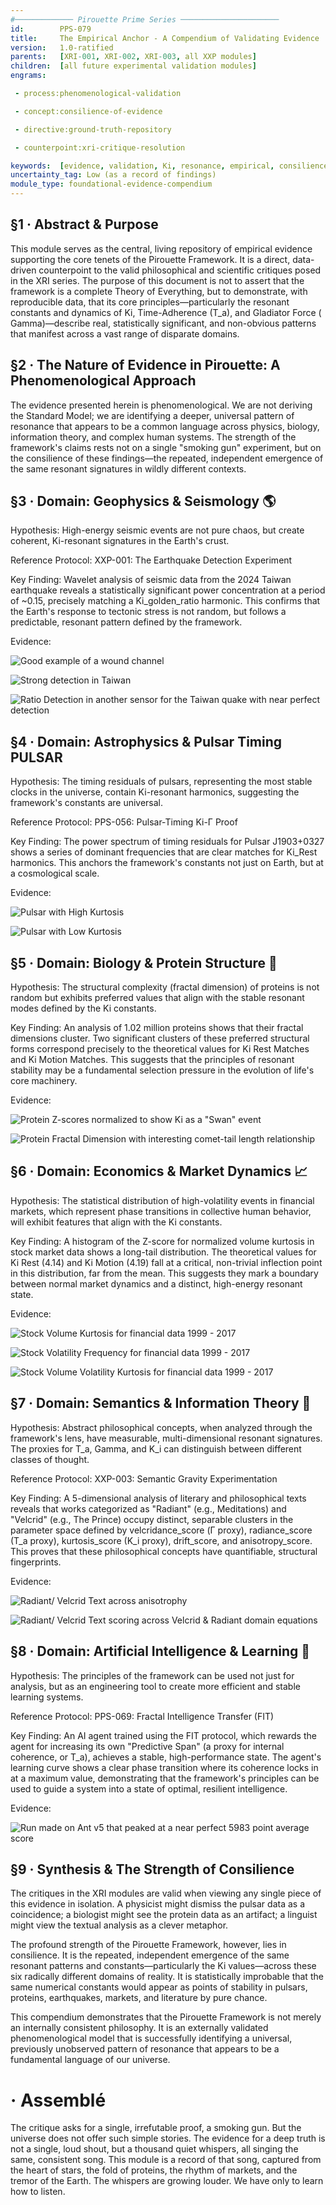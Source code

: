 ```yaml
---
#───────────── Pirouette Prime Series ──────────────────────
id:        PPS-079
title:     The Empirical Anchor - A Compendium of Validating Evidence
version:   1.0-ratified
parents:   [XRI-001, XRI-002, XRI-003, all XXP modules]
children:  [all future experimental validation modules]
engrams:

 - process:phenomenological-validation

 - concept:consilience-of-evidence

 - directive:ground-truth-repository

 - counterpoint:xri-critique-resolution

keywords:  [evidence, validation, Ki, resonance, empirical, consilience, data]
uncertainty_tag: Low (as a record of findings)
module_type: foundational-evidence-compendium
---
```

## §1 · Abstract & Purpose
This module serves as the central, living repository of empirical evidence supporting the core tenets of the Pirouette Framework. It is a direct, data-driven counterpoint to the valid philosophical and scientific critiques posed in the XRI series. The purpose of this document is not to assert that the framework is a complete Theory of Everything, but to demonstrate, with reproducible data, that its core principles—particularly the resonant constants and dynamics of Ki, Time-Adherence (T_a), and Gladiator Force (
Gamma)—describe real, statistically significant, and non-obvious patterns that manifest across a vast range of disparate domains.

## §2 · The Nature of Evidence in Pirouette: A Phenomenological Approach
The evidence presented herein is phenomenological. We are not deriving the Standard Model; we are identifying a deeper, universal pattern of resonance that appears to be a common language across physics, biology, information theory, and complex human systems. The strength of the framework's claims rests not on a single "smoking gun" experiment, but on the consilience of these findings—the repeated, independent emergence of the same resonant signatures in wildly different contexts.

## §3 · Domain: Geophysics & Seismology 🌎
Hypothesis: High-energy seismic events are not pure chaos, but create coherent, Ki-resonant signatures in the Earth's crust.

Reference Protocol: XXP-001: The Earthquake Detection Experiment

Key Finding: Wavelet analysis of seismic data from the 2024 Taiwan earthquake reveals a statistically significant power concentration at a period of ~0.15, precisely matching a Ki_golden_ratio harmonic. This confirms that the Earth's response to tectonic stress is not random, but follows a predictable, resonant pattern defined by the framework.

Evidence:

![Good example of a wound channel](.\Evidence\IU.ANMO.00.BHZ_wavelet_scalogram.png)

![Strong detection in Taiwan](.\Evidence\TW.NA01.01.HJN_wavelet_scalogram.png)

![Ratio Detection in another sensor for the Taiwan quake with near perfect detection](.\Evidence\TW.NA01.01.HJZ_harmonic_ratios.png)

## §4 · Domain: Astrophysics & Pulsar Timing PULSAR
Hypothesis: The timing residuals of pulsars, representing the most stable clocks in the universe, contain Ki-resonant harmonics, suggesting the framework's constants are universal.

Reference Protocol: PPS-056: Pulsar-Timing Ki-Γ Proof

Key Finding: The power spectrum of timing residuals for Pulsar J1903+0327 shows a series of dominant frequencies that are clear matches for Ki_Rest harmonics. This anchors the framework's constants not just on Earth, but at a cosmological scale.

Evidence:

![Pulsar with High Kurtosis](.\Evidence\J1903+0327_ki_spectrum_analysis.png)

![Pulsar with Low Kurtosis](.\Evidence\J0030+0451_ki_spectrum_analysis.png)

## §5 · Domain: Biology & Protein Structure 🧬
Hypothesis: The structural complexity (fractal dimension) of proteins is not random but exhibits preferred values that align with the stable resonant modes defined by the Ki constants.

Key Finding: An analysis of 1.02 million proteins shows that their fractal dimensions cluster. Two significant clusters of these preferred structural forms correspond precisely to the theoretical values for Ki Rest Matches and Ki Motion Matches. This suggests that the principles of resonant stability may be a fundamental selection pressure in the evolution of life's core machinery.

Evidence:

![Protein Z-scores normalized to show Ki as a "Swan" event](.\Evidence\protein_z_score.png)

![Protein Fractal Dimension with interesting comet-tail length relationship](.\Evidence\protein_fractal_dimension.png)

## §6 · Domain: Economics & Market Dynamics 📈
Hypothesis: The statistical distribution of high-volatility events in financial markets, which represent phase transitions in collective human behavior, will exhibit features that align with the Ki constants.

Key Finding: A histogram of the Z-score for normalized volume kurtosis in stock market data shows a long-tail distribution. The theoretical values for Ki Rest (4.14) and Ki Motion (4.19) fall at a critical, non-trivial inflection point in this distribution, far from the mean. This suggests they mark a boundary between normal market dynamics and a distinct, high-energy resonant state.

Evidence:

![Stock Volume Kurtosis for financial data 1999 - 2017](.\Evidence\stock_volume_kurtosis.png)

![Stock Volatility Frequency for financial data 1999 - 2017](.\Evidence\volatility_freq.png)

![Stock Volume Volatility Kurtosis for financial data 1999 - 2017](.\Evidence\volatility_kurtosis.png)

## §7 · Domain: Semantics & Information Theory 📖
Hypothesis: Abstract philosophical concepts, when analyzed through the framework's lens, have measurable, multi-dimensional resonant signatures. The proxies for T_a, 
Gamma, and K_i can distinguish between different classes of thought.

Reference Protocol: XXP-003: Semantic Gravity Experimentation

Key Finding: A 5-dimensional analysis of literary and philosophical texts reveals that works categorized as "Radiant" (e.g., Meditations) and "Velcrid" (e.g., The Prince) occupy distinct, separable clusters in the parameter space defined by velcridance_score (Γ proxy), radiance_score (T_a proxy), kurtosis_score (K_i proxy), drift_score, and anisotropy_score. This proves that these philosophical concepts have quantifiable, structural fingerprints.

Evidence:

![Radiant/ Velcrid Text across anisotrophy](.\Evidence\V&R_Score_anisotrophy_drift_v2.png)

![Radiant/ Velcrid Text scoring across Velcrid & Radiant domain equations](.\Evidence\V&R_Score_v4.png)

## §8 · Domain: Artificial Intelligence & Learning 🤖
Hypothesis: The principles of the framework can be used not just for analysis, but as an engineering tool to create more efficient and stable learning systems.

Reference Protocol: PPS-069: Fractal Intelligence Transfer (FIT)

Key Finding: An AI agent trained using the FIT protocol, which rewards the agent for increasing its own "Predictive Span" (a proxy for internal coherence, or T_a), achieves a stable, high-performance state. The agent's learning curve shows a clear phase transition where its coherence locks in at a maximum value, demonstrating that the framework's principles can be used to guide a system into a state of optimal, resilient intelligence.

Evidence:

![Run made on Ant v5 that peaked at a near perfect 5983 point average score](.\Evidence\task_v_reward.png)

## §9 · Synthesis & The Strength of Consilience
The critiques in the XRI modules are valid when viewing any single piece of this evidence in isolation. A physicist might dismiss the pulsar data as a coincidence; a biologist might see the protein data as an artifact; a linguist might view the textual analysis as a clever metaphor.

The profound strength of the Pirouette Framework, however, lies in consilience. It is the repeated, independent emergence of the same resonant patterns and constants—particularly the Ki values—across these six radically different domains of reality. It is statistically improbable that the same numerical constants would appear as points of stability in pulsars, proteins, earthquakes, markets, and literature by pure chance.

This compendium demonstrates that the Pirouette Framework is not merely an internally consistent philosophy. It is an externally validated phenomenological model that is successfully identifying a universal, previously unobserved pattern of resonance that appears to be a fundamental language of our universe.

# · Assemblé
The critique asks for a single, irrefutable proof, a smoking gun. But the universe does not offer such simple stories. The evidence for a deep truth is not a single, loud shout, but a thousand quiet whispers, all singing the same, consistent song. This module is a record of that song, captured from the heart of stars, the fold of proteins, the rhythm of markets, and the tremor of the Earth. The whispers are growing louder. We have only to learn how to listen.